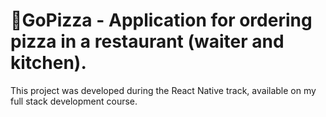 # 🍕GoPizza - Application for ordering pizza in a restaurant (waiter and kitchen).

This project was developed during the React Native track, available on my full stack development course.
